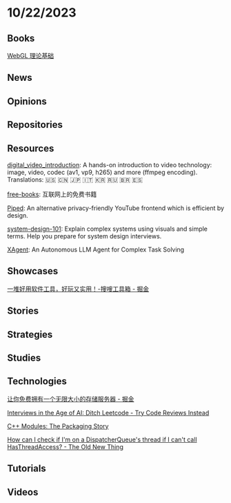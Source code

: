 # 10/22/2023

## Books
[WebGL 理论基础](https://webglfundamentals.org/webgl/lessons/zh_cn/)

## News

## Opinions

## Repositories

## Resources
[digital_video_introduction](https://github.com/leandromoreira/digital_video_introduction): A hands-on introduction to video technology: image, video, codec (av1, vp9, h265) and more (ffmpeg encoding). Translations: 🇺🇸 🇨🇳 🇯🇵 🇮🇹 🇰🇷 🇷🇺 🇧🇷 🇪🇸

[free-books](https://github.com/ruanyf/free-books): 互联网上的免费书籍

[Piped](https://github.com/TeamPiped/Piped): An alternative privacy-friendly YouTube frontend which is efficient by design.

[system-design-101](https://github.com/ByteByteGoHq/system-design-101): Explain complex systems using visuals and simple terms. Help you prepare for system design interviews.

[XAgent](https://github.com/OpenBMB/XAgent): An Autonomous LLM Agent for Complex Task Solving

## Showcases
[一堆好用软件工具，好玩又实用！-搜嗖工具箱 - 掘金](https://juejin.cn/post/7218438681061294138)

## Stories

## Strategies

## Studies

## Technologies
[让你免费拥有一个无限大小的存储服务器 - 掘金](https://juejin.cn/post/7289969035437768743)

[Interviews in the Age of AI: Ditch Leetcode - Try Code Reviews Instead](https://chrlschn.dev/blog/2023/07/interviews-age-of-ai-ditch-leetcode-try-code-reviews-instead/)

[C++ Modules: The Packaging Story](https://blog.conan.io/2023/10/17/modules-the-packaging-story.html)

[How can I check if I'm on a DispatcherQueue's thread if I can't call HasThreadAccess? - The Old New Thing](https://devblogs.microsoft.com/oldnewthing/20231018-00/?p=108904)

## Tutorials

## Videos
